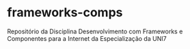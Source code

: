 # frameworks-comps
Repositório da Disciplina Desenvolvimento com Frameworks e Componentes para a Internet da Especialização da UNI7
